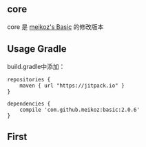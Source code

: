 ## core
core 是 [meikoz's Basic](https://github.com/meikoz/Basic) 的修改版本

## Usage Gradle
build.gradle中添加：
```
repositories {
    maven { url "https://jitpack.io" }
}

dependencies {
    compile 'com.github.meikoz:basic:2.0.6'
}
```

## First

